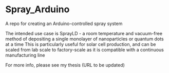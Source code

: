 # Spray_Arduino

A repo for creating an Arduino-controlled spray system

The intended use case is SprayLD - a room temperature and vacuum-free method of depositing a single monolayer of nanoparticles or quantum dots at a time
This is particularly useful for solar cell production, and can be scaled from lab scale to factory-scale as it is compatible with a continuous manufacturing line

For more info, please see my thesis (URL to be updated)
